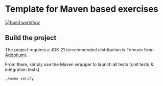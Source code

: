 # Template for Maven based exercises

[![build workflow](./../../actions/workflows/build.yml/badge.svg)](./../../actions/workflows/build.yml)

## Build the project

The project requires a JDK 21 (recommended distribution is Temurin from [Adoptium](https://adoptium.net/)).

From there, simply use the Maven wrapper to launch all tests (unit tests & integration tests).

`./mvnw verify`
